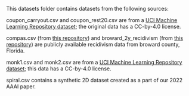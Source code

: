 This datasets folder contains datasets from the following sources: 

coupon_carryout.csv and coupon_rest20.csv are from a [UCI Machine Learning Repository dataset](https://archive.ics.uci.edu/dataset/603/in+vehicle+coupon+recommendation); the original data has a CC-by-4.0 license. 

compas.csv (from [this repository](https://github.com/propublica/compas-analysis/blob/master/compas-scores-two-years.csv)) and broward_2y_recidivism (from [this repository](https://github.com/BeanHam/interpretable-machine-learning/blob/master/broward/data/broward_data.csv)) are publicly available recidivism data from broward county, Florida.

monk1.csv and monk2.csv are from a [UCI Machine Learning Repository dataset](https://archive.ics.uci.edu/dataset/70/monk+s+problems); this data has a CC-by-4.0 license. 

spiral.csv contains a synthetic 2D dataset created as a part of our 2022 AAAI paper.